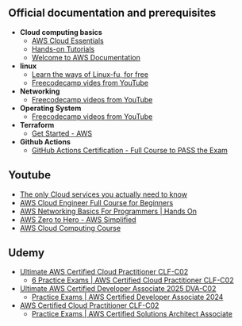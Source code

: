 ## Official documentation and prerequisites

- **Cloud computing basics**
    - [AWS Cloud Essentials](https://aws.amazon.com/getting-started/cloud-essentials/)
    - [Hands-on Tutorials](https://aws.amazon.com/getting-started/hands-on)
    - [Welcome to AWS Documentation](https://docs.aws.amazon.com/)
- **linux**
    - [Learn the ways of Linux-fu, for free](https://linuxjourney.com/)
    - [Freecodecamp vides from YouTube](https://www.youtube.com/results?search_query=linux+full+course+freecodecamp)
- **Networking**
    - [Freecodecamp videos from YouTube](https://www.youtube.com/results?search_query=networking+full+course+freecodecamp)
- **Operating System**
    - [Freecodecamp videos from YouTube](https://www.youtube.com/results?search_query=operating+system+full+course+freecodecamp)
- **Terraform**
    - [Get Started - AWS](https://developer.hashicorp.com/terraform/tutorials/aws-get-started)
- **Github Actions**
    - [GitHub Actions Certification - Full Course to PASS the Exam](https://www.youtube.com/watch?v=Tz7FsunBbfQ)



## Youtube

- [The only Cloud services you actually need to know](https://www.youtube.com/watch?v=gcfB8iIPtbY)
- [AWS Cloud Engineer Full Course for Beginners](https://www.youtube.com/watch?v=j_StCjwpfmk)
- [AWS Networking Basics For Programmers | Hands On](https://www.youtube.com/watch?v=2doSoMN2xvI)
- [AWS Zero to Hero - AWS Simplified](https://www.youtube.com/playlist?list=PLdpzxOOAlwvLNOxX0RfndiYSt1Le9azze)
- [AWS Cloud Computing Course](https://www.youtube.com/playlist?list=PL0X6fGhFFNTcU-_MCPe9dkH6sqmgfhy_M)


## Udemy

- [Ultimate AWS Certified Cloud Practitioner CLF-C02](https://www.udemy.com/course/aws-certified-cloud-practitioner-new)
    - [6 Practice Exams | AWS Certified Cloud Practitioner CLF-C02](https://www.udemy.com/course/practice-exams-aws-certified-cloud-practitioner/?_gl=1*1asmfb2*_ga*MTYyODg0OTc2Ni4xNzM5NTU1MzE1*_ga_6GZZTGGX7H*MTczOTU1NTMxNC4xLjEuMTczOTU1NTQ3NC4zNi4wLjA.&couponCode=FEB_25_GET_STARTED)
- [Ultimate AWS Certified Developer Associate 2025 DVA-C02](https://udemy.com/course/aws-certified-developer-associate-dva-c01)
    - [Practice Exams | AWS Certified Developer Associate 2024](https://www.udemy.com/course/aws-certified-developer-associate-practice-tests-dva-c01/?_gl=1*1mu0o3w*_ga*MTYyODg0OTc2Ni4xNzM5NTU1MzE1*_ga_6GZZTGGX7H*MTczOTU1NTMxNC4xLjEuMTczOTU1NTgwOS42MC4wLjA.&couponCode=FEB_25_GET_STARTED)
- [AWS Certified Cloud Practitioner CLF-C02](https://www.udemy.com/course/practice-exams-aws-certified-cloud-practitioner)
    - [Practice Exams | AWS Certified Solutions Architect Associate](https://www.udemy.com/course/practice-exams-aws-certified-solutions-architect-associate/?_gl=1*1rnmkl5*_ga*MTYyODg0OTc2Ni4xNzM5NTU1MzE1*_ga_6GZZTGGX7H*MTczOTU1NTMxNC4xLjAuMTczOTU1NTMxNC42MC4wLjA.&couponCode=FEB_25_GET_STARTED)
